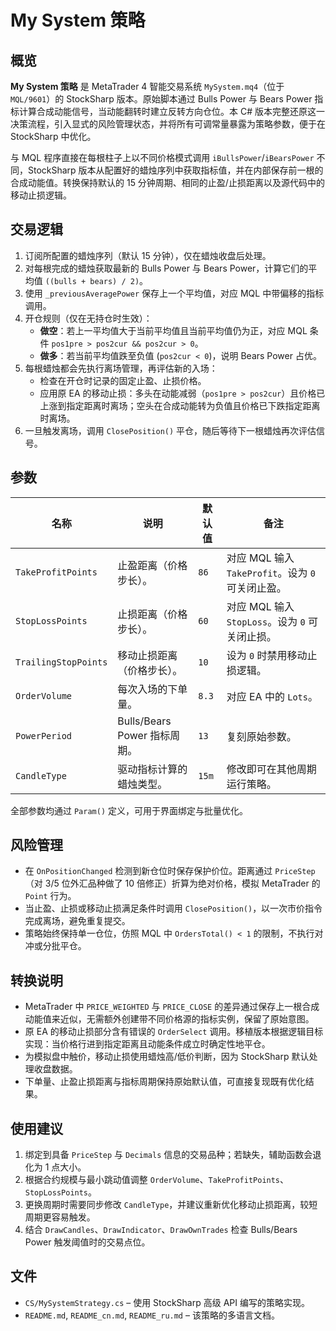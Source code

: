 # My System 策略

## 概览
**My System 策略** 是 MetaTrader 4 智能交易系统 `MySystem.mq4`（位于 `MQL/9601`）的 StockSharp 版本。原始脚本通过 Bulls Power 与 Bears Power 指标计算合成动能信号，当动能翻转时建立反转方向仓位。本 C# 版本完整还原这一决策流程，引入显式的风险管理状态，并将所有可调常量暴露为策略参数，便于在 StockSharp 中优化。

与 MQL 程序直接在每根柱子上以不同价格模式调用 `iBullsPower`/`iBearsPower` 不同，StockSharp 版本从配置好的蜡烛序列中获取指标值，并在内部保存前一根的合成动能值。转换保持默认的 15 分钟周期、相同的止盈/止损距离以及源代码中的移动止损逻辑。

## 交易逻辑
1. 订阅所配置的蜡烛序列（默认 15 分钟），仅在蜡烛收盘后处理。
2. 对每根完成的蜡烛获取最新的 Bulls Power 与 Bears Power，计算它们的平均值 `((bulls + bears) / 2)`。
3. 使用 `_previousAveragePower` 保存上一个平均值，对应 MQL 中带偏移的指标调用。
4. 开仓规则（仅在无持仓时生效）：
   - **做空**：若上一平均值大于当前平均值且当前平均值仍为正，对应 MQL 条件 `pos1pre > pos2cur && pos2cur > 0`。
   - **做多**：若当前平均值跌至负值 (`pos2cur < 0`)，说明 Bears Power 占优。
5. 每根蜡烛都会先执行离场管理，再评估新的入场：
   - 检查在开仓时记录的固定止盈、止损价格。
   - 应用原 EA 的移动止损：多头在动能减弱（`pos1pre > pos2cur`）且价格已上涨到指定距离时离场；空头在合成动能转为负值且价格已下跌指定距离时离场。
6. 一旦触发离场，调用 `ClosePosition()` 平仓，随后等待下一根蜡烛再次评估信号。

## 参数
| 名称 | 说明 | 默认值 | 备注 |
| --- | --- | --- | --- |
| `TakeProfitPoints` | 止盈距离（价格步长）。 | `86` | 对应 MQL 输入 `TakeProfit`。设为 `0` 可关闭止盈。 |
| `StopLossPoints` | 止损距离（价格步长）。 | `60` | 对应 MQL 输入 `StopLoss`。设为 `0` 可关闭止损。 |
| `TrailingStopPoints` | 移动止损距离（价格步长）。 | `10` | 设为 `0` 时禁用移动止损逻辑。 |
| `OrderVolume` | 每次入场的下单量。 | `8.3` | 对应 EA 中的 `Lots`。 |
| `PowerPeriod` | Bulls/Bears Power 指标周期。 | `13` | 复刻原始参数。 |
| `CandleType` | 驱动指标计算的蜡烛类型。 | `15m` | 修改即可在其他周期运行策略。 |

全部参数均通过 `Param()` 定义，可用于界面绑定与批量优化。

## 风险管理
- 在 `OnPositionChanged` 检测到新仓位时保存保护价位。距离通过 `PriceStep`（对 3/5 位外汇品种做了 10 倍修正）折算为绝对价格，模拟 MetaTrader 的 `Point` 行为。
- 当止盈、止损或移动止损满足条件时调用 `ClosePosition()`，以一次市价指令完成离场，避免重复提交。
- 策略始终保持单一仓位，仿照 MQL 中 `OrdersTotal() < 1` 的限制，不执行对冲或分批平仓。

## 转换说明
- MetaTrader 中 `PRICE_WEIGHTED` 与 `PRICE_CLOSE` 的差异通过保存上一根合成动能值来近似，无需额外创建带不同价格源的指标实例，保留了原始意图。
- 原 EA 的移动止损部分含有错误的 `OrderSelect` 调用。移植版本根据逻辑目标实现：当价格行进到指定距离且动能条件成立时确定性地平仓。
- 为模拟盘中触价，移动止损使用蜡烛高/低价判断，因为 StockSharp 默认处理收盘数据。
- 下单量、止盈止损距离与指标周期保持原始默认值，可直接复现既有优化结果。

## 使用建议
1. 绑定到具备 `PriceStep` 与 `Decimals` 信息的交易品种；若缺失，辅助函数会退化为 1 点大小。
2. 根据合约规模与最小跳动值调整 `OrderVolume`、`TakeProfitPoints`、`StopLossPoints`。
3. 更换周期时需要同步修改 `CandleType`，并建议重新优化移动止损距离，较短周期更容易触发。
4. 结合 `DrawCandles`、`DrawIndicator`、`DrawOwnTrades` 检查 Bulls/Bears Power 触发阈值时的交易点位。

## 文件
- `CS/MySystemStrategy.cs` – 使用 StockSharp 高级 API 编写的策略实现。
- `README.md`, `README_cn.md`, `README_ru.md` – 该策略的多语言文档。

